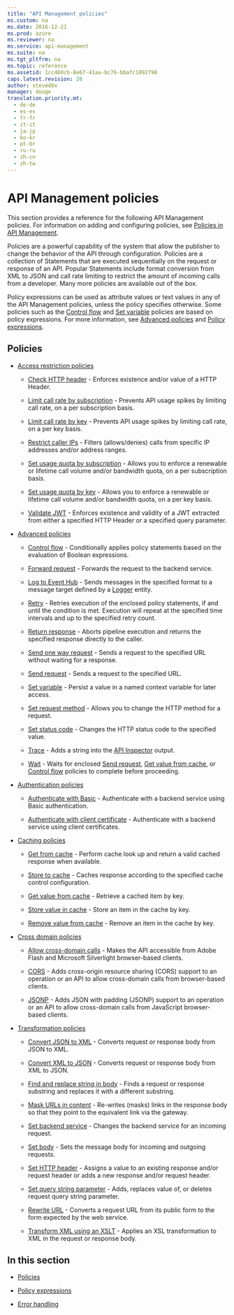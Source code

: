 ```yaml
---
title: "API Management policies"
ms.custom: na
ms.date: 2016-12-21
ms.prod: azure
ms.reviewer: na
ms.service: api-management
ms.suite: na
ms.tgt_pltfrm: na
ms.topic: reference
ms.assetid: 1cc460cb-8e67-41aa-bc76-bbafc1892798
caps.latest.revision: 26
author: steved0x
manager: douge
translation.priority.mt: 
  - de-de
  - es-es
  - fr-fr
  - it-it
  - ja-jp
  - ko-kr
  - pt-br
  - ru-ru
  - zh-cn
  - zh-tw
---
```

# API Management policies
This section provides a reference for the following API Management policies. For information on adding and configuring policies, see [Policies in API Management](https://docs.microsoft.com/azure/api-management/api-management-howto-policies).  
  
 Policies are a powerful capability of the system that allow the publisher to change the behavior of the API through configuration. Policies are a collection of Statements that are executed sequentially on the request or response of an API. Popular Statements include format conversion from XML to JSON and call rate limiting to restrict the amount of incoming calls from a developer. Many more policies are available out of the box.  
  
 Policy expressions can be used as attribute values or text values in any of the API Management policies, unless the policy specifies otherwise. Some policies such as the [Control flow](../APIManagementPolicyRef/API-Management-advanced-policies.md#choose) and [Set variable](../APIManagementPolicyRef/API-Management-advanced-policies.md#set-variable) policies are based on policy expressions. For more information, see [Advanced policies](../APIManagementPolicyRef/API-Management-advanced-policies.md#AdvancedPolicies) and [Policy expressions](../APIManagementPolicyRef/API-Management-policy-expressions.md).  
  
##  <a name="ProxyPolicies"></a> Policies  
  
-   [Access restriction policies](../APIManagementPolicyRef/API-Management-access-restriction-policies.md#AccessRestrictionPolicies)  
  
    -   [Check HTTP header](../APIManagementPolicyRef/API-Management-access-restriction-policies.md#CheckHTTPHeader) - Enforces existence and/or value of a HTTP Header.  
  
    -   [Limit call rate by subscription](../APIManagementPolicyRef/API-Management-access-restriction-policies.md#LimitCallRate) - Prevents API usage spikes by limiting call rate, on a per subscription basis.  
  
    -   [Limit call rate by key](../APIManagementPolicyRef/API-Management-access-restriction-policies.md#LimitCallRateByKey) - Prevents API usage spikes by limiting call rate, on a per key basis.  
  
    -   [Restrict caller IPs](../APIManagementPolicyRef/API-Management-access-restriction-policies.md#RestrictCallerIPs) - Filters (allows/denies) calls from specific IP addresses and/or address ranges.  
  
    -   [Set usage quota by subscription](../APIManagementPolicyRef/API-Management-access-restriction-policies.md#SetUsageQuota) - Allows you to enforce a renewable or lifetime call volume and/or bandwidth quota, on a per subscription basis.  
  
    -   [Set usage quota by key](../APIManagementPolicyRef/API-Management-access-restriction-policies.md#SetUsageQuotaByKey) - Allows you to enforce a renewable or lifetime call volume and/or bandwidth quota, on a per key basis.  
  
    -   [Validate JWT](../APIManagementPolicyRef/API-Management-access-restriction-policies.md#ValidateJWT) - Enforces existence and validity of a JWT extracted from either a specified HTTP Header or a specified query parameter.  
  
-   [Advanced policies](../APIManagementPolicyRef/API-Management-advanced-policies.md#AdvancedPolicies)  
  
    -   [Control flow](../APIManagementPolicyRef/API-Management-advanced-policies.md#choose) - Conditionally applies policy statements based on the evaluation of Boolean expressions.  
  
    -   [Forward request](../APIManagementPolicyRef/API-Management-advanced-policies.md#ForwardRequest) - Forwards the request to the backend service.  
  
    -   [Log to Event Hub](../APIManagementPolicyRef/API-Management-advanced-policies.md#log-to-eventhub) - Sends messages in the specified format to a message target defined by a [Logger](../ApiManagementREST/Azure-API-Management-REST-API-Logger-entity.md) entity.  
  
    -   [Retry](../APIManagementPolicyRef/API-Management-advanced-policies.md#Retry) - Retries execution of the enclosed policy statements, if and until the condition is met. Execution will repeat at the specified time intervals and up to the specified retry count.  
  
    -   [Return response](../APIManagementPolicyRef/API-Management-advanced-policies.md#ReturnResponse) - Aborts pipeline execution and returns the specified response directly to the caller.  
  
    -   [Send one way request](../APIManagementPolicyRef/API-Management-advanced-policies.md#SendOneWayRequest) - Sends a request to the specified URL without waiting for a response.  
  
    -   [Send request](../APIManagementPolicyRef/API-Management-advanced-policies.md#SendRequest) - Sends a request to the specified URL.  
  
    -   [Set variable](../APIManagementPolicyRef/API-Management-advanced-policies.md#set-variable) - Persist a value in a named context variable for later access.  
  
    -   [Set request method](../APIManagementPolicyRef/API-Management-advanced-policies.md#SetRequestMethod) - Allows you to change the HTTP method for a request.  
  
    -   [Set status code](../APIManagementPolicyRef/API-Management-advanced-policies.md#SetStatus) - Changes the HTTP status code to the specified value.  
  
    -   [Trace](../APIManagementPolicyRef/API-Management-advanced-policies.md#Trace) - Adds a string into the [API Inspector](https://azure.microsoft.com/en-us/documentation/articles/api-management-howto-api-inspector/) output.  
  
    -   [Wait](../APIManagementPolicyRef/API-Management-advanced-policies.md#Wait) - Waits for enclosed [Send request](../APIManagementPolicyRef/API-Management-advanced-policies.md#SendRequest), [Get value from cache](../APIManagementPolicyRef/API-Management-caching-policies.md#GetFromCacheByKey), or [Control flow](../APIManagementPolicyRef/API-Management-advanced-policies.md#choose) policies to complete before proceeding.  
  
-   [Authentication policies](../APIManagementPolicyRef/API-Management-authentication-policies.md#AuthenticationPolicies)  
  
    -   [Authenticate with Basic](../APIManagementPolicyRef/API-Management-authentication-policies.md#Basic) - Authenticate with a backend service using Basic authentication.  
  
    -   [Authenticate with client certificate](../APIManagementPolicyRef/API-Management-authentication-policies.md#ClientCertificate) - Authenticate with a backend service using client certificates.  
  
-   [Caching policies](../APIManagementPolicyRef/API-Management-caching-policies.md#CachingPolicies)  
  
    -   [Get from cache](../APIManagementPolicyRef/API-Management-caching-policies.md#GetFromCache) - Perform cache look up and return a valid cached response when available.  
  
    -   [Store to cache](../APIManagementPolicyRef/API-Management-caching-policies.md#StoreToCache) - Caches response according to the specified cache control configuration.  
  
    -   [Get value from cache](../APIManagementPolicyRef/API-Management-caching-policies.md#GetFromCacheByKey) - Retrieve a cached item by key.  
  
    -   [Store value in cache](../APIManagementPolicyRef/API-Management-caching-policies.md#StoreToCacheByKey) - Store an item in the cache by key.  
  
    -   [Remove value from cache](../APIManagementPolicyRef/API-Management-caching-policies.md#RemoveCacheByKey) - Remove an item in the cache by key.  
  
-   [Cross domain policies](../APIManagementPolicyRef/API-Management-cross-domain-policies.md#CrossDomainPolicies)  
  
    -   [Allow cross-domain calls](../APIManagementPolicyRef/API-Management-cross-domain-policies.md#AllowCrossDomainCalls) - Makes the API accessible from Adobe Flash and Microsoft Silverlight browser-based clients.  
  
    -   [CORS](../APIManagementPolicyRef/API-Management-cross-domain-policies.md#CORS) - Adds cross-origin resource sharing (CORS) support to an operation or an API to allow cross-domain calls from browser-based clients.  
  
    -   [JSONP](../APIManagementPolicyRef/API-Management-cross-domain-policies.md#JSONP) - Adds JSON with padding (JSONP) support to an operation or an API to allow cross-domain calls from JavaScript browser-based clients.  
  
-   [Transformation policies](../APIManagementPolicyRef/API-Management-transformation-policies.md#TransformationPolicies)  
  
    -   [Convert JSON to XML](../APIManagementPolicyRef/API-Management-transformation-policies.md#ConvertJSONtoXML) - Converts request or response body from JSON to XML.  
  
    -   [Convert XML to JSON](../APIManagementPolicyRef/API-Management-transformation-policies.md#ConvertXMLtoJSON) - Converts request or response body from XML to JSON.  
  
    -   [Find and replace string in body](../APIManagementPolicyRef/API-Management-transformation-policies.md#Findandreplacestringinbody) - Finds a request or response substring and replaces it with a different substring.  
  
    -   [Mask URLs in content](../APIManagementPolicyRef/API-Management-transformation-policies.md#MaskURLSContent) - Re-writes (masks) links in the response body so that they point to the equivalent link via the gateway.  
  
    -   [Set backend service](../APIManagementPolicyRef/API-Management-transformation-policies.md#SetBackendService) - Changes the backend service for an incoming request.  
  
    -   [Set body](../APIManagementPolicyRef/API-Management-transformation-policies.md#SetBody) - Sets the message body for incoming and outgoing requests.  
  
    -   [Set HTTP header](../APIManagementPolicyRef/API-Management-transformation-policies.md#SetHTTPheader) - Assigns a value to an existing response and/or request header or adds a new response and/or request header.  
  
    -   [Set query string parameter](../APIManagementPolicyRef/API-Management-transformation-policies.md#SetQueryStringParameter) - Adds, replaces value of, or deletes request query string parameter.  
  
    -   [Rewrite URL](../APIManagementPolicyRef/API-Management-transformation-policies.md#RewriteURL) - Converts a request URL from its public form to the form expected by the web service.  
  
    -   [Transform XML using an XSLT](../APIManagementPolicyRef/API-Management-transformation-policies.md#XSLTransform) - Applies an XSL transformation to XML in the request or response body.  
  
## In this section  
  
-   [Policies](../APIManagementPolicyRef/API-Management-policies.md)  
  
-   [Policy expressions](../APIManagementPolicyRef/API-Management-policy-expressions.md)  
  
-   [Error handling](../APIManagementPolicyRef/Error-handling-in-API-Management-policies.md)  